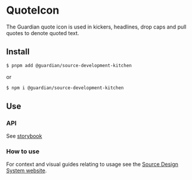 # QuoteIcon

The Guardian quote icon is used in kickers, headlines, drop caps and pull quotes to denote quoted text.

## Install

```sh
$ pnpm add @guardian/source-development-kitchen
```

or

```sh
$ npm i @guardian/source-development-kitchen
```

## Use

### API

See [storybook](https://guardian.github.io/storybooks/?path=/story/source-development-kitchen_react-components-quoteicon--news)

### How to use

For context and visual guides relating to usage see the [Source Design System website](https://theguardian.design).
